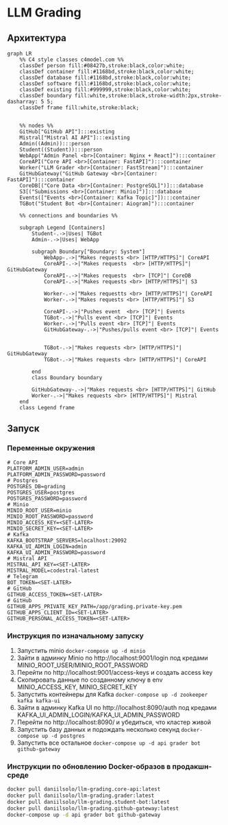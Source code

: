 # LLM Grading

## Архитектура

```mermaid
graph LR
    %% C4 style classes c4model.com %%
    classDef person fill:#08427b,stroke:black,color:white;
    classDef container fill:#1168bd,stroke:black,color:white;
    classDef database fill:#1168bd,stroke:black,color:white;
    classDef software fill:#1168bd,stroke:black,color:white;
    classDef existing fill:#999999,stroke:black,color:white;
    classDef boundary fill:white,stroke:black,stroke-width:2px,stroke-dasharray: 5 5;
    classDef frame fill:white,stroke:black;


    %% nodes %%
    GitHub["GitHub API"]:::existing
    Mistral["Mistral AI API"]:::existing
    Admin((Admin)):::person
    Student((Student)):::person
    WebApp("Admin Panel <br>[Container: Nginx + React]"):::container
    CoreAPI("Core API <br>[Container: FastAPI]"):::container
    Worker("LLM Grader <br>[Container: FastStream]"):::container
    GitHubGateway("GitHub Gateway <br>[Container: FastAPI]"):::container
    CoreDB[("Core Data <br>[Container: PostgreSQL]")]:::database
    S3[("Submissions <br>[Container: Minio]")]:::database
    Events(["Events <br>[Container: Kafka Topic]"]):::container
    TGBot("Student Bot <br>[Container: Aiogram]"):::container

    %% connections and boundaries %%
    
    subgraph Legend [Containers]
        Student-.->|Uses| TGBot
        Admin-.->|Uses| WebApp
        
        subgraph Boundary["Boundary: System"]
            WebApp-.->|"Makes requests <br> [HTTP/HTTPS]"| CoreAPI
            CoreAPI-.->|"Makes requests  <br> [HTTP/HTTPS]"| GitHubGateway
            CoreAPI-.->|"Makes requests  <br> [TCP]"| CoreDB
            CoreAPI-.->|"Makes requests <br> [HTTP/HTTPS]"| S3

            Worker-.->|"Makes requestts <br> [HTTP/HTTPS]"| CoreAPI
            Worker-.->|"Makes requests <br> [HTTP/HTTPS]"| S3

            CoreAPI-.->|"Pushes event  <br> [TCP]"| Events
            TGBot-.->|"Pulls event <br> [TCP]"| Events
            Worker-.->|"Pulls event <br> [TCP]"| Events
            GitHubGateway-.->|"Pushes/pulls event <br> [TCP]"| Events

            
            TGBot-.->|"Makes requests <br> [HTTP/HTTPS]"| GitHubGateway
            TGBot-.->|"Makes requests <br> [HTTP/HTTPS]"| CoreAPI

        end
        class Boundary boundary
        
        GitHubGateway-.->|"Makes requests <br> [HTTP/HTTPS]"| GitHub
        Worker-.->|"Makes requests <br> [HTTP/HTTPS]"| Mistral
    end
    class Legend frame
```

## Запуск

### Переменные окружения

```env
# Core API
PLATFORM_ADMIN_USER=admin
PLATFORM_ADMIN_PASSWORD=password
# Postgres
POSTGRES_DB=grading
POSTGRES_USER=postgres
POSTGRES_PASSWORD=password
# Minio
MINIO_ROOT_USER=minio
MINIO_ROOT_PASSWORD=password
MINIO_ACCESS_KEY=<SET-LATER>
MINIO_SECRET_KEY=<SET-LATER>
# Kafka
KAFKA_BOOTSTRAP_SERVERS=localhost:29092
KAFKA_UI_ADMIN_LOGIN=admin
KAFKA_UI_ADMIN_PASSWORD=password
# Mistral API
MISTRAL_API_KEY=<SET-LATER>
MISTRAL_MODEL=codestral-latest
# Telegram
BOT_TOKEN=<SET-LATER>
# GitHub
GITHUB_ACCESS_TOKEN=<SET-LATER>
# GitHub
GITHUB_APPS_PRIVATE_KEY_PATH=/app/grading.private-key.pem
GITHUB_APPS_CLIENT_ID=<SET-LATER>
GITHUB_PERSONAL_ACCESS_TOKEN=<SET-LATER>
```

### Инструкция по изначальному запуску

1. Запустить minio `docker-compose up -d minio`
2. Зайти в админку Minio по http://localhost:9001/login под кредами MINIO_ROOT_USER/MINIO_ROOT_PASSWORD
3. Перейти по http://localhost:9001/access-keys и создать access key
4. Скопировать данные по созданному ключу в env MINIO_ACCESS_KEY, MINIO_SECRET_KEY
5. Запустить контейнеры для Kafka `docker-compose up -d zookeeper kafka kafka-ui`
6. Зайти в админку Kafka UI по http://localhost:8090/auth под кредами KAFKA_UI_ADMIN_LOGIN/KAFKA_UI_ADMIN_PASSWORD
7. Перейти по http://localhost:8090/ и убедиться, что кластер живой
8. Запустить базу данных и подождать несколько секунд `docker-compose up -d postgres`
9. Запустить все остальное `docker-compose up -d api grader bot github-gateway`

### Инструкции по обновлению Docker-образов в продакшн-среде

```bash
docker pull daniilsolo/llm-grading.core-api:latest 
docker pull daniilsolo/llm-grading.grader:latest 
docker pull daniilsolo/llm-grading.student-bot:latest 
docker pull daniilsolo/llm-grading.github-gateway:latest
docker-compose up -d api grader bot github-gateway
```
